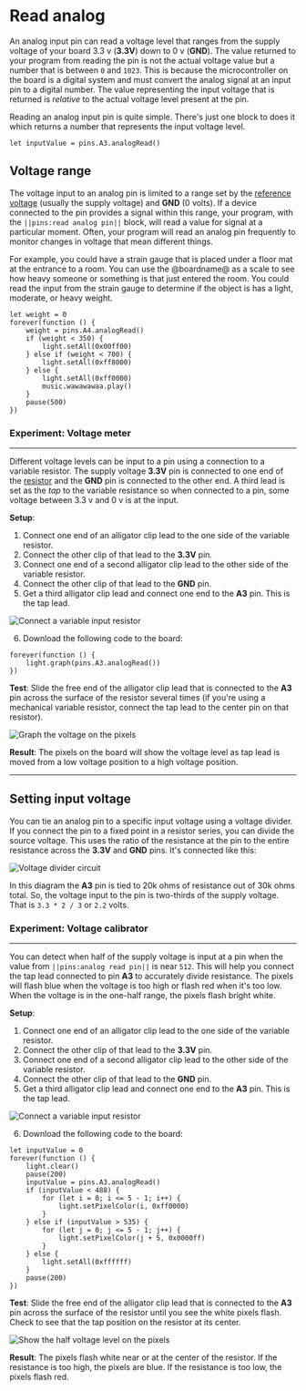 # Read analog

An analog input pin can read a voltage level that ranges from the supply voltage of your board 3.3 v (**3.3V**) down to 0 v (**GND**). The value returned to your program from reading the pin is not the actual voltage value but a number that is between `0` and `1023`. This is because the microcontroller on the board is a digital system and must convert the analog signal at an input pin to a digital number. The value representing the input voltage that is returned is _relative_ to the actual voltage level present at the pin.

Reading an analog input pin is quite simple. There's just one block to does it which returns a number that represents the input voltage level.

```block
let inputValue = pins.A3.analogRead()
```

## Voltage range

The voltage input to an analog pin is limited to a range set by the [reference voltage](/learnsystem/pins-tutorial/analog-input/analog-to-digital#reference-voltage) (usually the supply voltage) and **GND** (0 volts). If a device connected to the pin provides a signal within this range, your program, with the ``||pins:read analog pin||`` block, will read a value for signal at a particular moment. Often, your program will read an analog pin frequently to monitor changes in voltage that mean different things.

For example, you could have a strain gauge that is placed under a floor mat at the entrance to a room. You can use the @boardname@ as a scale to see how heavy someone or something is that just entered the room. You could read the input from the strain gauge to determine if the object is has a light, moderate, or heavy weight.

```blocks
let weight = 0
forever(function () {
    weight = pins.A4.analogRead()
    if (weight < 350) {
        light.setAll(0x00ff00)
    } else if (weight < 700) {
        light.setAll(0xff8000)
    } else {
        light.setAll(0xff0000)
        music.wawawawaa.play()
    }
    pause(500)
})
```

### Experiment: Voltage meter

---

Different voltage levels can be input to a pin using a connection to a variable resistor. The supply voltage **3.3V** pin is connected to one end of the [resistor](/learnsystem/pins-tutorial/devices/make-a-resistor#input-resistor) and the **GND** pin is connected to the other end. A third lead is set as the _tap_ to the variable resistance so when connected to a pin, some voltage between 3.3 v and 0 v is at the input.

**Setup**:

1. Connect one end of an alligator clip lead to the one side of the variable resistor.
2. Connect the other clip of that lead to the **3.3V** pin.
3. Connect one end of a second alligator clip lead to the other side of the variable resistor.
4. Connect the other clip of that lead to the **GND** pin.
5. Get a third alligator clip lead and connect one end to the **A3** pin. This is the tap lead.

![Connect a variable input resistor](/static/cp/learn/pins-tutorial/analog-input/variable-resistor.jpg)

6. Download the following code to the board:

```blocks
forever(function () {
    light.graph(pins.A3.analogRead())
})
```

**Test**: Slide the free end of the alligator clip lead that is connected to the **A3** pin across the surface of the resistor several times (if you're using a mechanical variable resistor, connect the tap lead to the center pin on that resistor).

![Graph the voltage on the pixels](/static/cp/learn/pins-tutorial/analog-input/voltage-meter.gif)

**Result**: The pixels on the board will show the voltage level as tap lead is moved from a low voltage position to a high voltage position.

---

## Setting input voltage

You can tie an analog pin to a specific input voltage using a voltage divider. If you connect the pin to a fixed point in a resistor series, you can divide the source voltage. This uses the ratio of the resistance at the pin to the entire resistance across the **3.3V** and **GND** pins. It's connected like this:

![Voltage divider circuit](/static/cp/learn/pins-tutorial/analog-input/voltage-divider-circuit.jpg)

In this diagram the **A3** pin is tied to 20k ohms of resistance out of 30k ohms total. So, the voltage input to the pin is two-thirds of the supply voltage. That is ``3.3 * 2 / 3`` or `2.2` volts.

### Experiment: Voltage calibrator

---

You can detect when half of the supply voltage is input at a pin when the value from ``||pins:analog read pin||`` is near `512`. This will help you connect the tap lead connected to pin **A3** to accurately divide resistance. The pixels will flash blue when the voltage is too high or flash red when it's too low. When the voltage is in the one-half range, the pixels flash bright white.

**Setup**:

1. Connect one end of an alligator clip lead to the one side of the variable resistor.
2. Connect the other clip of that lead to the **3.3V** pin.
3. Connect one end of a second alligator clip lead to the other side of the variable resistor.
4. Connect the other clip of that lead to the **GND** pin.
5. Get a third alligator clip lead and connect one end to the **A3** pin. This is the tap lead.

![Connect a variable input resistor](/static/cp/learn/pins-tutorial/analog-input/variable-resistor.jpg)

6. Download the following code to the board:

```blocks
let inputValue = 0
forever(function () {
    light.clear()
    pause(200)
    inputValue = pins.A3.analogRead()
    if (inputValue < 488) {
        for (let i = 0; i <= 5 - 1; i++) {
            light.setPixelColor(i, 0xff0000)
        }
    } else if (inputValue > 535) {
        for (let j = 0; j <= 5 - 1; j++) {
            light.setPixelColor(j + 5, 0x0000ff)
        }
    } else {
        light.setAll(0xffffff)
    }
    pause(200)
})
```
**Test**: Slide the free end of the alligator clip lead that is connected to the **A3** pin across the surface of the resistor until you see the white pixels flash. Check to see that the tap position on the resistor at its center.

![Show the half voltage level on the pixels](/static/cp/learn/pins-tutorial/analog-input/voltage-calibrator.gif)

**Result**: The pixels flash white near or at the center of the resistor. If the resistance is too high, the pixels are blue. If the resistance is too low, the pixels flash red.

